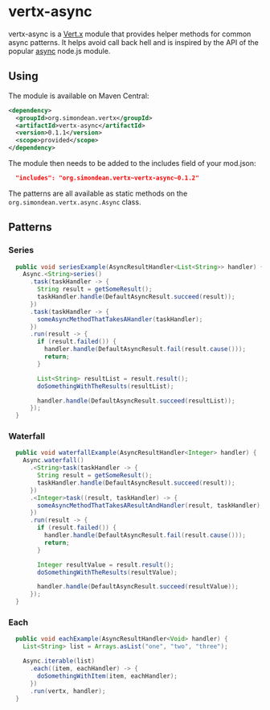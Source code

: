 # vertx-async

vertx-async is a [Vert.x](http://vertx.io/) module that provides helper methods for common async patterns.
It helps avoid call back hell and is inspired by the API of the popular [async](https://www.npmjs.com/package/async)
node.js module.

## Using

The module is available on Maven Central:

``` xml
<dependency>
  <groupId>org.simondean.vertx</groupId>
  <artifactId>vertx-async</artifactId>
  <version>0.1.1</version>
  <scope>provided</scope>
</dependency>
```

The module then needs to be added to the includes field of your mod.json:

``` json
  "includes": "org.simondean.vertx~vertx-async~0.1.2"
```

The patterns are all available as static methods on the `org.simondean.vertx.async.Async` class.

## Patterns

### Series

``` java
  public void seriesExample(AsyncResultHandler<List<String>> handler) {
    Async.<String>series()
      .task(taskHandler -> {
        String result = getSomeResult();
        taskHandler.handle(DefaultAsyncResult.succeed(result));
      })
      .task(taskHandler -> {
        someAsyncMethodThatTakesAHandler(taskHandler);
      })
      .run(result -> {
        if (result.failed()) {
          handler.handle(DefaultAsyncResult.fail(result.cause()));
          return;
        }

        List<String> resultList = result.result();
        doSomethingWithTheResults(resultList);

        handler.handle(DefaultAsyncResult.succeed(resultList));
      });
  }
```

### Waterfall

``` java
  public void waterfallExample(AsyncResultHandler<Integer> handler) {
    Async.waterfall()
      .<String>task(taskHandler -> {
        String result = getSomeResult();
        taskHandler.handle(DefaultAsyncResult.succeed(result));
      })
      .<Integer>task((result, taskHandler) -> {
        someAsyncMethodThatTakesAResultAndHandler(result, taskHandler);
      })
      .run(result -> {
        if (result.failed()) {
          handler.handle(DefaultAsyncResult.fail(result.cause()));
          return;
        }

        Integer resultValue = result.result();
        doSomethingWithTheResults(resultValue);

        handler.handle(DefaultAsyncResult.succeed(resultValue));
      });
  }
```

### Each

``` java
  public void eachExample(AsyncResultHandler<Void> handler) {
    List<String> list = Arrays.asList("one", "two", "three");

    Async.iterable(list)
      .each((item, eachHandler) -> {
        doSomethingWithItem(item, eachHandler);
      })
      .run(vertx, handler);
  }
```
